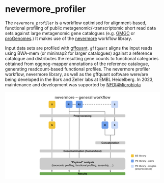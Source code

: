 nevermore_profiler
==================


The `nevermore_profiler` is a workflow optimised for alignment-based, functional profiling of public metagenomic/-transcriptomic short read data sets against large metagenomic gene catalogues (e.g. [GMGC](https://gmgc.embl.de) or [proGenomes](https://progenomes.embl.de).) It makes use of the [nevermore](https://github.com/cschu/nevermore) workflow library.

Input data sets are profiled with [gffquant](https://github.com/cschu/gff_quantifier). `gffquant` aligns the input reads using BWA-mem (or minimap2 for larger catalogues) against a reference catalogue and distributes the resulting gene counts to functional categories obtained from eggnog-mapper annotations of the reference catalogue, generating readcount-based functional profiles. The nevermore profiler workflow, nevermore library, as well as the gffquant software were/are being developed in the Bork and Zeller labs at EMBL Heidelberg. In 2023, maintenance and development was supported by [NFDI4Microbiota](https://nfdi4microbiota.de/)

![nevermore_workflow](docs/nevermore.svg)







